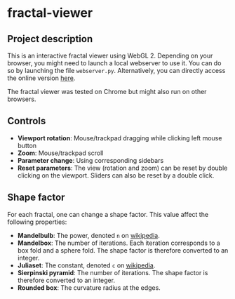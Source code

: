 # fractal-viewer
## Project description
This is an interactive fractal viewer using WebGL 2. Depending on your browser, you might need to launch a local webserver to use it. You can do so by launching the file `webserver.py`. Alternatively, you can directly access the online version [here](https://mauropfister.github.io/fractal-viewer/).

The fractal viewer was tested on Chrome but might also run on other browsers.

## Controls
* **Viewport rotation**: Mouse/trackpad dragging while clicking left mouse button
* **Zoom**: Mouse/trackpad scroll
* **Parameter change**: Using corresponding sidebars
* **Reset parameters**: The view (rotation and zoom) can be reset by double clicking on the viewport. Sliders can also be reset by a double click.

## Shape factor

For each fractal, one can change a shape factor. This value affect the following properties:
* **Mandelbulb**: The power, denoted `n` on [wikipedia](https://en.wikipedia.org/wiki/Mandelbulb).
* **Mandelbox**: The number of iterations. Each iteration corresponds to a box fold and a sphere fold. The shape factor is therefore converted to an integer.
* **Juliaset**: The constant, denoted `c` on [wikipedia](https://en.wikipedia.org/wiki/Julia_set).
* **Sierpinski pyramid**: The number of iterations. The shape factor is therefore converted to an integer.
* **Rounded box**: The curvature radius at the edges.